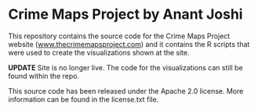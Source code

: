 # Crime Maps Project by Anant Joshi
This repository contains the source code for the Crime Maps Project website (www.thecrimemapsproject.com) and it contains the R scripts that were used to create the visualizations shown at the site. 

****UPDATE****
Site is no longer live. The code for the visualizations can still be found within the repo.

This source code has been released under the Apache 2.0 license. More information can be found in the license.txt file.
